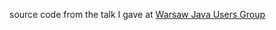 source code from the talk I gave at [Warsaw Java Users Group](http://warszawa.jug.pl/#/meeting/119)
